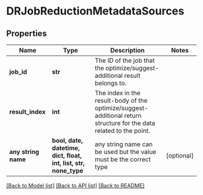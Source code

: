 # DRJobReductionMetadataSources


## Properties
Name | Type | Description | Notes
------------ | ------------- | ------------- | -------------
**job_id** | **str** | The ID of the job that the optimize/suggest-additional result belongs to. | 
**result_index** | **int** | The index in the result-body of the optimize/suggest-additional return structure for the data related to the point. | 
**any string name** | **bool, date, datetime, dict, float, int, list, str, none_type** | any string name can be used but the value must be the correct type | [optional]

[[Back to Model list]](../README.md#documentation-for-models) [[Back to API list]](../README.md#documentation-for-api-endpoints) [[Back to README]](../README.md)


